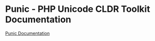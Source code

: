 Punic - PHP Unicode CLDR Toolkit Documentation
==============================================

[Punic Documentation](https://punic.github.io/)
